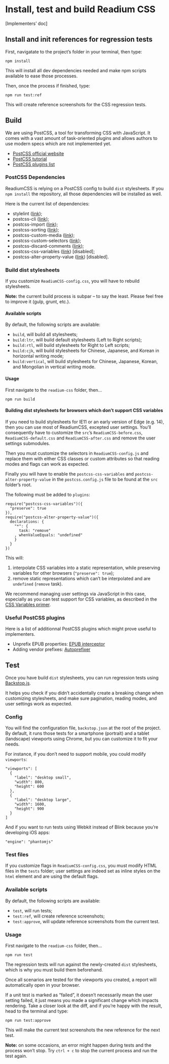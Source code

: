 # Install, test and build Readium CSS

[Implementers’ doc]

## Install and init references for regression tests

First, navigatate to the project’s folder in your terminal, then type: 

```
npm install
```

This will install all dev dependencies needed and make npm scripts available to ease those processes.

Then, once the process if finished, type:

```
npm run test:ref
```

This will create reference screenshots for the CSS regression tests.

## Build

We are using PostCSS, a tool for transforming CSS with JavaScript. It comes with a vast amount of task-oriented plugins and allows authors to use modern specs which are not implemented yet.

- [PostCSS official website](http://postcss.org)
- [PostCSS tutorial](https://webdesign.tutsplus.com/tutorials/using-postcss-for-cross-browser-compatibility--cms-24567)
- [PostCSS plugins list](https://www.postcss.parts)

### PostCSS Dependencies

ReadiumCSS is relying on a PostCSS config to build `dist` stylesheets. If you `npm install` the repository, all those dependencies will be installed as well.

Here is the current list of dependencies: 

- stylelint ([link](https://stylelint.io/user-guide/postcss-plugin/));
- postcss-cli ([link](https://github.com/postcss/postcss-cli));
- postcss-import ([link](https://github.com/postcss/postcss-import));
- postcss-sorting ([link](https://github.com/hudochenkov/postcss-sorting));
- postcss-custom-media ([link](https://github.com/postcss/postcss-custom-media));
- postcss-custom-selectors ([link](https://github.com/postcss/postcss-custom-selectors));
- postcss-discard-comments ([link](https://github.com/ben-eb/postcss-discard-comments));
- postcss-css-variables ([link](https://github.com/MadLittleMods/postcss-css-variables)) [disabled];
- postcss-alter-property-value ([link](https://github.com/kunukn/postcss-alter-property-value)) [disabled].

### Build dist stylesheets

If you customize `ReadiumCSS-config.css`, you will have to rebuild stylesheets.

**Note:** the current build process is subpar – to say the least. Please feel free to improve it (gulp, grunt, etc.).

#### Available scripts

By default, the following scripts are available: 

- `build`, will build all stylesheets;
- `build:ltr`, will build default stylesheets (Left to Right scripts);
- `build:rtl`, will build stylesheets for Right to Left scripts;
- `build:cjk`, will build stylesheets for Chinese, Japanese, and Korean in horizontal writing mode; 
- `build:vertical`, will build stylesheets for Chinese, Japanese, Korean, and Mongolian in vertical writing mode.

#### Usage

First navigate to the `readium-css` folder, then…

```
npm run build
```

#### Building dist stylesheets for browsers which don’t support CSS variables

If you need to build stylesheets for IE11 or an early version of Edge (e.g. 14), then you can use most of ReadiumCSS, excepted user settings. You’ll consequently have to customize the `src`’s `ReadiumCSS-before.css`, `ReadiumCSS-default.css` and `ReadiumCSS-after.css` and remove the user settings submodules.

Then you must customize the selectors in `ReadiumCSS-config.js` and replace them with either CSS classes or custom attributes so that reading modes and flags can work as expected.

Finally you will have to enable the `postcss-css-variables` and `postcss-alter-property-value` in the `postcss.config.js` file to be found at the `src` folder’s root.

The following must be added to `plugins`: 

```
require("postcss-css-variables")({
  "preserve": true
}),
require("postcss-alter-property-value")({
  declarations: {
    "*": {
      task: "remove"
    , whenValueEquals: "undefined"
    }
  }
})
```

This will:

1. interpolate CSS variables into a static representation, while preserving variables for other browsers (`"preserve": true`);
2. remove static representations which can’t be interpolated and are `undefined` (`remove` task).

We recommend managing user settings via JavaScript in this case, especially as you can test support for CSS variables, as described in the [CSS Variables primer](../docs/CSS07-variables.md).

### Useful PostCSS plugins

Here is a list of additionnal PostCSS plugins which might prove useful to implementers.

- Unprefix EPUB properties: [EPUB interceptor](https://github.com/JayPanoz/postcss-epub-interceptor)
- Adding vendor prefixes: [Autoprefixer](https://github.com/postcss/autoprefixer)

## Test

Once you have build `dist` stylesheets, you can run regression tests using [Backstop.js](https://github.com/garris/BackstopJS).

It helps you check if you didn’t accidentally create a breaking change when customizing stylesheets, and make sure pagination, reading modes, and user settings work as expected.

### Config

You will find the configuration file, `backstop.json` at the root of the project. By default, it runs those tests for a smartphone (portrait) and a tablet (landscape) viewports using Chrome, but you can customize it to fit your needs.

For instance, if you don’t need to support mobile, you could modify `viewports`: 

```
"viewports": [
  {
    "label": "desktop small",
    "width": 800,
    "height": 600
  },
  {
    "label": "desktop large",
    "width": 1600,
    "height": 900
  }
]
```

And if you want to run tests using Webkit instead of Blink because you’re developing iOS apps:

```
"engine": "phantomjs"
```

### Test files

If you customize flags in `ReadiumCSS-config.css`, you must modify HTML files in the `tests` folder; user settings are indeed set as inline styles on the `html` element and are using the default flags.

### Available scripts

By default, the following scripts are available: 

- `test`, will run tests;
- `test:ref`, will create reference screenshots;
- `test:approve`, will update reference screenshots from the current test.

### Usage

First navigate to the `readium-css` folder, then…

```
npm run test
```

The regression tests will run against the newly-created `dist` stylesheets, which is why you must build them beforehand.

Once all scenarios are tested for the viewports you created, a report will automatically open in your browser.

If a unit test is marked as “failed”, it doesn’t necessarily mean the user setting failed, it just means you made a significant change which impacts rendering. Take a closer look at the diff, and if you’re happy with the result, head to the terminal and type:

```
npm run test:approve
```

This will make the current test screenshots the new reference for the next test.

**Note:** on some occasions, an error might happen during tests and the process won’t stop. Try `ctrl + c` to stop the current process and run the test again.